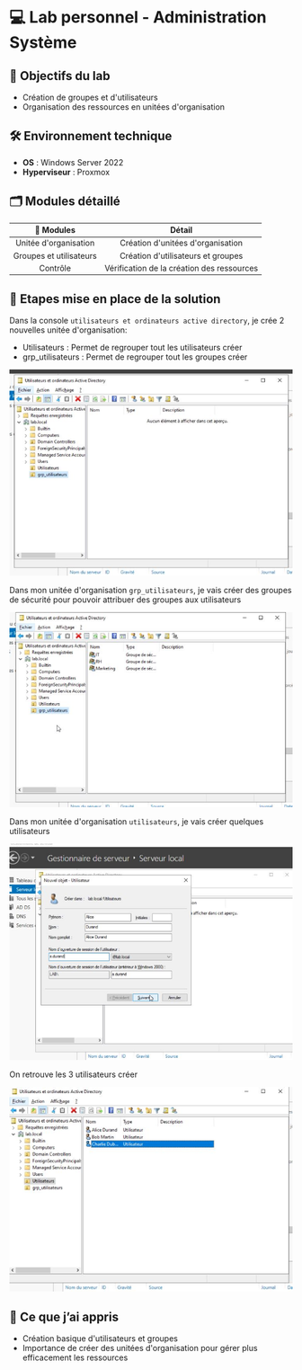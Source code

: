 # 💻 Lab personnel - Administration Système

## 📌 Objectifs du lab

- Création de groupes et d'utilisateurs
- Organisation des ressources en unitées d'organisation

## 🛠️ Environnement technique

- **OS** : Windows Server 2022
- **Hyperviseur** : Proxmox

## 🗂️ Modules détaillé

|📁 Modules|Détail|
|:-:|:-:|
|Unitée d'organisation|Création d'unitées d'organisation|
|Groupes et utilisateurs|Création d'utilisateurs et groupes|
|Contrôle|Vérification de la création des ressources|

## 📸 Etapes mise en place de la solution

Dans la console `utilisateurs et ordinateurs active directory`, je crée 2 nouvelles unitée d'organisation:

- Utilisateurs : Permet de regrouper tout les utilisateurs créer
- grp_utilisateurs : Permet de regrouper tout les groupes créer

![creation ou](./Illustrations/crea_ou_1.JPG)

Dans mon unitée d'organisation `grp_utilisateurs`, je vais créer des groupes de sécurité pour pouvoir attribuer des groupes aux utilisateurs

![creation_groupe](./Illustrations/crea_groupe_1.JPG)

Dans mon unitée d'organisation `utilisateurs`, je vais créer quelques utilisateurs

![creation user](./Illustrations/crea_user_1.JPG)

On retrouve les 3 utilisateurs créer

![creation user](./Illustrations/crea_user_2.JPG)

## 🧠 Ce que j’ai appris

- Création basique d'utilisateurs et groupes
- Importance de créer des unitées d'organisation pour gérer plus efficacement les ressources
